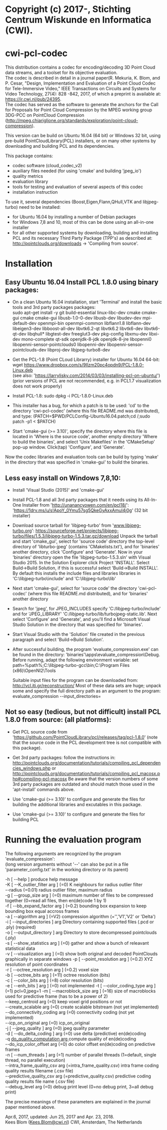 # Copyright (c) 2017-, Stichting Centrum Wiskunde en Informatica (CWI).

cwi-pcl-codec
=============

This distribution contains a codec for encoding/decoding 3D Point Cloud data streams, and a toolset for its objective evaluation.   
The codec is described in detail in a journal paper(R. Mekuria, K. Blom, and P. Cesar, "Design, Implementation and Evaluation of a Point Cloud Codec for Tele-Immersive Video," IEEE Transactions on Circuits and Systems for Video Technology, 27(4): 828 -842, 2017, of which a preprint is available at: https://ir.cwi.nl/pub/24395.   
The codec has served as the software to generate the anchors for the Call for Proposals for Point Cloud Compression by  the MPEG working group 3DG-PCC on PointCloud Compression
(http://mpeg.chiariglione.org/standards/exploration/point-cloud-compression).

This version can be build on  Ubuntu 16.04 (64 bit) or Windows 32 bit, using pre-build PointCloudLibrary(PCL)
installers, or on many other systems by downloading and building PCL and its dependencies.

This package contains:

* codec software (cloud_codec_v2)
* auxiliary files needed (for using 'cmake'  and building 'jpeg_io')
* quality metrics
* evaluation library
* tools for testing and evaluation of several aspects of this codec
* installation instruction

To use it, several dependencies (Boost,Eigen,Flann,QHull,VTK and libjpeg-turbo) need to be installed:  

* for Ubuntu 16.04 by installing a number of Debian packages
* for Windows 7,8 and 10, most of this can be done using an all-in-one installer
* for all other supported systems by downloading, building and installing PCL 
  and its necessary Third Party Package (TPP's) as described at:
  http://pointclouds.org/downloads -> 'Compiling from source'.

Installation
============

Easy Ubuntu 16.04 Install PCL 1.8.0 using binary packages:
----------------------------------------------------------

* On a clean Ubuntu 16.04 installation, start 'Terminal' and install the basic tools and 3rd party packages packages:  
   sudo apt-get install -y git build-essential linux-libc-dev cmake cmake-gui cmake cmake-gui libusb-1.0-0-dev libusb-dev libudev-dev mpi-default-dev openmpi-bin openmpi-common libflann1.8 libflann-dev libeigen3-dev libboost-all-dev libvtk6.2-qt libvtk6.2 libvtk6-dev libvtk6-qt-dev libqhull* libgtest-dev freeglut3-dev pkg-config libxmu-dev libxi-dev mono-complete qt-sdk openjdk-8-jdk openjdk-8-jre libopenni0 libopenni-sensor-pointclouds0  libopenni-dev libopenni-sensor-pointclouds-dev libproj-dev libjpeg-turbo8-dev
   
* Get the PCL-1.8 (Point CLoud Librarry) installer for Ubuntu 16.04 64-bit:  
wget https://www.dropbox.com/s/9llzm20pc4opdn9/PCL-1.8.0-Linux.deb   
(see also: 'https://larrylisky.com/2014/03/03/installing-pcl-on-ubuntu/')   
(prior versions of PCL are not recommended, e.g. in PCL1.7 visualization does not work properly)

* Install PCL-1.8:
  sudo dpkg -i PCL-1.8.0-Linux.deb

* This installer has a bug, for which a patch is to be used: 'cd' to the directory 'cwi-pcl-codec'
  (where this file README.md was distributed), and type:
  (PATCH=$PWD/PCLConfig-Ubuntu16.04.patch;cd /;sudo patch -p1 < $PATCH)
  
* Start 'cmake-gui (>= 3.10)', specify the directory where this file is located in 'Where is the source code',
  another empty directory 'Where to build the binaries', and select 'Unix Makefiles' in the 'CMakeSetup'
  pop-up window. Click(tap) 'Configure', and 'Generate'.

Now the codec libraries and evaluation tools can be build by typing 'make' in the directory
that was specified in 'cmake-gui' to build the binaries.

Less easy install on Windows 7,8,10:
-----------------------------------

* Install 'Visual Studio (2015)' and 'cmake-gui'

* Install PCL-1.8 and all 3rd party packages that it needs using its
   All-In-One Installer from 'http://unanancyowen.com/en/pcl18/':
  'https://1drv.ms/u/s!ApoY_0Ymu57sg5QkeGyAxxAmuI4j0g' (32 bit installer)

* Download source tarball for 'libjpeg-turbo' from 'www.libjpeg-turbo.org':
  https://sourceforge.net/projects/libjpeg-turbo/files/1.5.3/libjpeg-turbo-1.5.3.tar.gz/download
  Unpack the tarball and start 'cmake_gui', select for 'source code' directory the top-level directory
  of 'libturbo-jpeg' (contains 'CMakelists.txt'), and for 'binaries' another directory, click 'Configure' and 'Generate'.
  Now in your 'binaries' directory open the file 'libjpeg-turbo-1.5.3.sln' with Visual Studio 2015.
  In the Solution Explorer click Project 'INSTALL'. 
  Select Build->Build Solution, if this is successful  select 'Build->Build INSTALL'.
  By default this installs the include files and libraries libraries in 'C:\libjpeg-turbo\include' and
  'C:\libjpeg-turbo\lib'

* Next start 'cmake-gui', select for 'source code' the directory 'cwi-pcl-codec' (where this file README.md
  distributed), and for 'binaries' another directory

* Search for 'jpeg', for JPEG_INCLUDES specify 'C:/libjpeg-turbo/include' and for 'JPEG_LIBRARY'
  'C:/libjpeg-turbo/lib/turbojpeg-static.lib'.
  Next select 'Configure' and 'Generate', and you'll find a Microsoft Visual Studio Solution
  in the directory that was specified for 'binaries'.
 
* Start Visual Studio with the 'Solution' file created in the previous paragraph and select 'Build->Build Solution'.

* After successful building, the program 'evaluate_compression.exe' can be found in the directory:
 'binaries'\apps\evaluate_compression\Debug.
  Before running, adapt the following environment variable:
  set path=%path%;C:\libjpeg-turbo-gcc\bin;C:\Program Files (x86)\OpenNI2\Tools 
 
  Suitable input files for the program can be downloaded from: http://vcl.iti.gr/reconstruction/
  Most of these data sets are huge; unpack some and specify the full directory path as an argument
  to the program:
  evaluate_compression --input_directories=<full path to directory with datafiles>

Not so easy (tedious, but not difficult) install PCL 1.8.0 from source: (all platforms):
----------------------------------------------------------------------------------------

* Get PCL source code from 'https://github.com/PointCloudLibrary/pcl/releases/tag/pcl-1.8.0'
  (note that the source code in the PCL development tree is not compatible with this package).

* Get 3rd party packages:
  follow the instructions in: http://pointclouds.org/documentation/tutorials/compiling_pcl_dependencies_windows.php
  or http://pointclouds.org/documentation/tutorials/compiling_pcl_macosx.php#compiling-pcl-macosx
  Be aware that the version numbers of some 3rd party packages are outdated and should match those used in the
  'apt-install' commands above.

* Use 'cmake-gui (>= 3.10)' to configure and generate the files for building the additional libraries and excutables in this package.

* Use 'cmake-gui (>= 3.10)' to configure and generate the files for building PCL

Running the evaluation program
==============================

The following arguments are recognized by the program 'evaluate_compression':  
(long version arguments without '--' can also be put in a file 'parameter_config.txt' in the working directory or its parent)

  -h [ --help ]                         produce help message  
  -K [ --K_outlier_filter arg ] (=0)    K neighbours for radius outlier filter   
  --radius (=0.01)                      radius outlier filter, maximum radius  
  -g [ --group_size arg ] (=0)          maximum number of files to be compressed together (0=read all files, then en(de)code 1 by 1)  
  -f [ --bb_expand_factor arg ] (=0.2)  bounding box expansion to keep bounding box equal accross frames  
  -a [ --algorithm  arg ] (=V2)         compression algorithm (='','V1','V2' or 'Delta')  
  -i [ --input_directories ] arg        Directory containing supported files (.pcd or .ply) (required)  
  -o [ --output_directory ] arg         Directory to store decompressed pointclouds (.ply)  
  -s [ --show_statistics arg ] (=0)     gather and show a bunch of releavant statistical data  
  -v [ --visualization arg ] (=0)       show both original and decoded PointClouds graphically in separate windows
  -p [ --point_resolution arg ] (=0.2)  XYZ resolution of point coordinates  
  -r [ --octree_resolution arg ] (=0.2) voxel size  
  -b [ --octree_bits arg ] (=11)        octree resolution (bits)  
  -c [ --color_bits arg ] (=8)          color resolution (bits)  
  -e [ --enh_bits ] arg ] (=0)          not implemented
  -t [ --color_coding_type arg ] (=1)   pcl=0,jpeg=1 
  -m [ --macroblock_size arg ] (=16)    size of macroblocks used for predictive frame (has to be a power of 2)  
  --keep_centroid  arg (=0)             keep voxel grid positions or not  
  --create_scalable arg (=0)            create scalable bitstream (not yet implemented)  
  --do_connectivity_coding arg (=0)     connectivity coding (not yet implemented)  
  --icp_on_original arg (=0)            icp_on_original  
  -j [ --jpeg_quality ] arg (=0)        jpeg quality parameter  
  -d [ --do_delta_coding ] arg (=0)     use delta (predictive) en(de)coding  
  -q [ do_quality_computation arg ](=0) compute quality of en(de)coding  
  --do_icp_color_offset arg (=0)        do color offset en(de)coding on predictive frames  
  -n [ --num_threads ] arg (=1)         number of parallel threads (1=default, single  thread, no parallel execution)  
  --intra_frame_quality_csv arg (=intra_frame_quality.csv) intra frame coding quality results filename (.csv file)  
  --predictive_quality_csv arg (=predictive_quality.csv) predictive coding quality results file name (.csv file)  
  --debug_level arg (=0)                debug print level (0=no debug print, 3=all debug print)  

The precise meanings of these parameters are explained in the journal paper mentioned above.

Apr.6, 2017, updated: Jun 25, 2017 and Apr. 23, 2018.   
Kees Blom (Kees.Blom@cwi.nl) CWI, Amsterdam, The Netherlands



